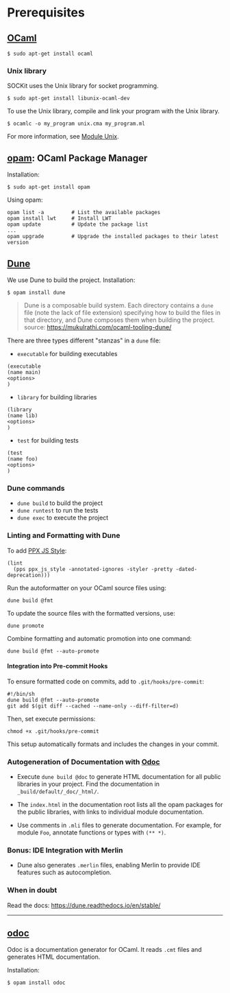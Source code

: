 # Prerequisites
## [OCaml](https://ocaml.org/docs/install.html)
```
$ sudo apt-get install ocaml
```
### Unix library
SOCKit uses the Unix library for socket programming.
```
$ sudo apt-get install libunix-ocaml-dev
```

To use the Unix library, compile and link your program with the Unix library.
```
$ ocamlc -o my_program unix.cma my_program.ml
```

For more information, see [Module Unix](https://v2.ocaml.org/api/Unix.html).


## [opam](https://opam.ocaml.org/): OCaml Package Manager
Installation:
```
$ sudo apt-get install opam
```
Using opam:
```
opam list -a         # List the available packages
opam install lwt     # Install LWT
opam update          # Update the package list
...
opam upgrade         # Upgrade the installed packages to their latest version
```

## [Dune](https://dune.readthedocs.io/en/stable/quick-start.html)
We use Dune to build the project. Installation:
```
$ opam install dune
```
> Dune is a composable build system. Each directory contains a `dune` file (note the lack of file extension) specifying how to build the files in that directory, and Dune composes them when building the project.
>source: https://mukulrathi.com/ocaml-tooling-dune/

There are three types different "stanzas" in a `dune` file:
- `executable` for building executables
```dune
(executable
(name main)
<options>
)
```

- `library` for building libraries
```dune
(library
(name lib)
<options>
)
```

- `test` for building tests
```dune
(test
(name foo)
<options>
)

```
### Dune commands
- `dune build` to build the project
- `dune runtest` to run the tests
- `dune exec` to execute the project

### Linting and Formatting with Dune
To add [PPX JS Style](https://github.com/janestreet/ppx_js_style):
```dune
(lint
  (pps ppx_js_style -annotated-ignores -styler -pretty -dated-deprecation)))
```

Run the autoformatter on your OCaml source files using:
```
dune build @fmt
```

To update the source files with the formatted versions, use:
```
dune promote
```

Combine formatting and automatic promotion into one command:
```
dune build @fmt --auto-promote
```

#### Integration into Pre-commit Hooks
To ensure formatted code on commits, add to `.git/hooks/pre-commit`:
```
#!/bin/sh
dune build @fmt --auto-promote
git add $(git diff --cached --name-only --diff-filter=d)
```

Then, set execute permissions:
```
chmod +x .git/hooks/pre-commit
```

This setup automatically formats and includes the changes in your commit.

### Autogeneration of Documentation with [Odoc](https://github.com/ocaml/odoc)

- Execute `dune build @doc` to generate HTML documentation for all public libraries in your project. Find the documentation in `_build/default/_doc/_html/`.

- The `index.html` in the documentation root lists all the opam packages for the public libraries, with links to individual module documentation.

- Use comments in `.mli` files to generate documentation. For example, for module `Foo`, annotate functions or types with `(** *)`.

### Bonus: IDE Integration with Merlin

- Dune also generates `.merlin` files, enabling Merlin to provide IDE features such as autocompletion.


### When in doubt
Read the docs: https://dune.readthedocs.io/en/stable/

---

## [odoc](https://ocaml.github.io/odoc/)
Odoc is a documentation generator for OCaml. It reads `.cmt` files and generates HTML documentation.

Installation:
```
$ opam install odoc
```

